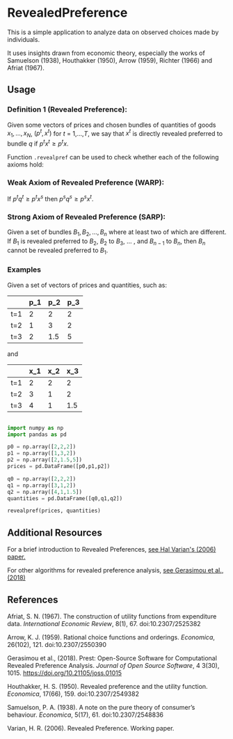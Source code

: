 # RevealedPreference

This is a simple application to analyze data on observed choices made by individuals. 

It uses insights drawn from economic theory, especially the works of  Samuelson (1938), Houthakker (1950), Arrow (1959), Richter (1966) and Afriat (1967).

## Usage

### Definition 1 (Revealed Preference):

Given some vectors of prices and chosen bundles of quantities of goods $x_1,...,x_N$,  $(p^t, x^t)$ for _t_ = 1,...,_T_, we say that $x^t$ is directly revealed preferred to bundle _q_ if $p^tx^t\geq p^tx$. 

Function ```.revealpref``` can be used to check whether each of the following axioms hold:

### Weak Axiom of Revealed Preference (WARP):

If $p^tq^t \geq p^tx^s$ then $p^sq^s \geq p^sx^t$. 

### Strong Axiom of Revealed Preference (SARP):

Given a set of bundles $B_1, B_2,..., B_n$ where at least two of which are different. If $B_1$ is revealed preferred to $B_2$, $B_2$ to $B_3$, ... , and $B_{n-1}$ to $B_n$, then $B_n$ cannot be revealed preferred to $B_1$.


### Examples

Given a set of vectors of prices and quantities, such as: 

|     | p_1 | p_2 | p_3 |        
|-----|-----|-----|-----|        
| t=1 | 2   | 2   | 2   |        
| t=2 | 1   | 3   | 2   |        
| t=3 | 2   | 1.5 | 5   |  

and   

|     | x_1 | x_2 | x_3 |
|-----|-----|-----|-----|
| t=1 | 2   | 2   | 2   |
| t=2 | 3   | 1   | 2   |
| t=3 | 4   | 1   | 1.5 |

```python

import numpy as np
import pandas as pd

p0 = np.array([2,2,2])
p1 = np.array([1,3,2])
p2 = np.array([2,1.5,5])
prices = pd.DataFrame([p0,p1,p2])

q0 = np.array([2,2,2])
q1 = np.array([3,1,2])
q2 = np.array([4,1,1.5])
quantities = pd.DataFrame([q0,q1,q2])

revealpref(prices, quantities)
``` 


## Additional Resources
For a brief introduction to Revealed Preferences, [see Hal Varian's (2006) paper.](https://github.com/jpmvbastos/RevealedPreference/files/9491879/revpref.pdf)


For other algorithms for revealed preference analysis, [see Gerasimou et al., (2018)](https://github.com/jpmvbastos/RevealedPreference/files/9491853/10.21105.joss.01015-1.pdf)


## References

Afriat, S. N. (1967). The construction of utility functions from expenditure data. _International Economic Review_, 8(1), 67. doi:10.2307/2525382

Arrow, K. J. (1959). Rational choice functions and orderings. _Economica_, 26(102), 121. doi:10.2307/2550390

Gerasimou et al., (2018). Prest: Open-Source Software for Computational Revealed Preference Analysis. _Journal of Open Source Software_, 4 3(30), 1015. https://doi.org/10.21105/joss.01015

Houthakker, H. S. (1950). Revealed preference and the utility function. _Economica_, 17(66), 159. doi:10.2307/2549382

Samuelson, P. A. (1938). A note on the pure theory of consumer’s behaviour. _Economica_, 5(17), 61. doi:10.2307/2548836

Varian, H. R. (2006). Revealed Preference. Working paper.
